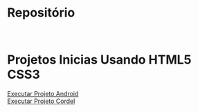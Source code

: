 # Repositório 
<br>
<h1>Projetos Inicias Usando HTML5 CSS3</h1>
<a href="https://mateuslevidev.github.io/html-css/desafios/des010/android.html">Executar Projeto Android</a>
<br>
<a href="https://mateuslevidev.github.io/projeto-cordel/">Executar Projeto Cordel</a>
